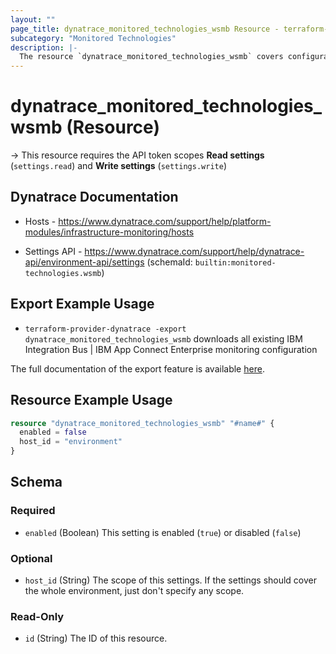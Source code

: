 ```yaml
---
layout: ""
page_title: dynatrace_monitored_technologies_wsmb Resource - terraform-provider-dynatrace"
subcategory: "Monitored Technologies"
description: |-
  The resource `dynatrace_monitored_technologies_wsmb` covers configuration to enable/disable IBM Integration Bus | IBM App Connect Enterprise monitoring
---
```


# dynatrace_monitored_technologies_wsmb (Resource)

-> This resource requires the API token scopes **Read settings** (`settings.read`) and **Write settings** (`settings.write`)

## Dynatrace Documentation

- Hosts - https://www.dynatrace.com/support/help/platform-modules/infrastructure-monitoring/hosts

- Settings API - https://www.dynatrace.com/support/help/dynatrace-api/environment-api/settings (schemaId: `builtin:monitored-technologies.wsmb`)

## Export Example Usage

- `terraform-provider-dynatrace -export dynatrace_monitored_technologies_wsmb` downloads all existing IBM Integration Bus | IBM App Connect Enterprise monitoring configuration

The full documentation of the export feature is available [here](https://dt-url.net/h203qmc).

## Resource Example Usage

```terraform
resource "dynatrace_monitored_technologies_wsmb" "#name#" {
  enabled = false
  host_id = "environment"
}
```

<!-- schema generated by tfplugindocs -->
## Schema

### Required

- `enabled` (Boolean) This setting is enabled (`true`) or disabled (`false`)

### Optional

- `host_id` (String) The scope of this settings. If the settings should cover the whole environment, just don't specify any scope.

### Read-Only

- `id` (String) The ID of this resource.
 